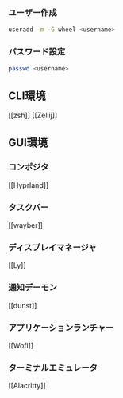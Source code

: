 ### ユーザー作成
```bash
useradd -m -G wheel <username>
```
### パスワード設定
```bash
passwd <username>
```
## CLI環境
[[zsh]]
[[Zellij]]
## GUI環境
### コンポジタ
[[Hyprland]]
### タスクバー
[[wayber]]
### ディスプレイマネージャ
[[Ly]]
### 通知デーモン
[[dunst]]
### アプリケーションランチャー
[[Wofi]]
### ターミナルエミュレータ
[[Alacritty]]

